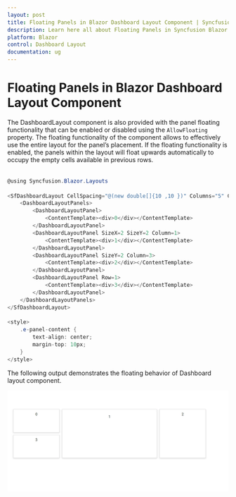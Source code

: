 ```yaml
---
layout: post
title: Floating Panels in Blazor Dashboard Layout Component | Syncfusion
description: Learn here all about Floating Panels in Syncfusion Blazor Dashboard Layout component and more.
platform: Blazor
control: Dashboard Layout
documentation: ug
---
```


# Floating Panels in Blazor Dashboard Layout Component

The DashboardLayout component is also provided with the panel floating functionality that can be enabled or disabled using the `AllowFloating` property. The floating functionality of the component allows to effectively use the entire layout for the panel’s placement. If the floating functionality is enabled, the panels within the layout will float upwards automatically to occupy the empty cells available in previous rows.

```csharp

@using Syncfusion.Blazor.Layouts

<SfDashboardLayout CellSpacing="@(new double[]{10 ,10 })" Columns="5" CellAspectRatio="2"  AllowFloating="true">
    <DashboardLayoutPanels>
        <DashboardLayoutPanel>
            <ContentTemplate><div>0</div></ContentTemplate>
        </DashboardLayoutPanel>
        <DashboardLayoutPanel SizeX=2 SizeY=2 Column=1>
            <ContentTemplate><div>1</div></ContentTemplate>
        </DashboardLayoutPanel>
        <DashboardLayoutPanel SizeY=2 Column=3>
            <ContentTemplate><div>2</div></ContentTemplate>
        </DashboardLayoutPanel>
        <DashboardLayoutPanel Row=1>
            <ContentTemplate><div>3</div></ContentTemplate>
        </DashboardLayoutPanel>
    </DashboardLayoutPanels>
</SfDashboardLayout>

<style>
    .e-panel-content {
        text-align: center;
        margin-top: 10px;
    }
</style>

```

The following output demonstrates the floating behavior of Dashboard layout component.

![Floating of panels](../images/resizing.gif)